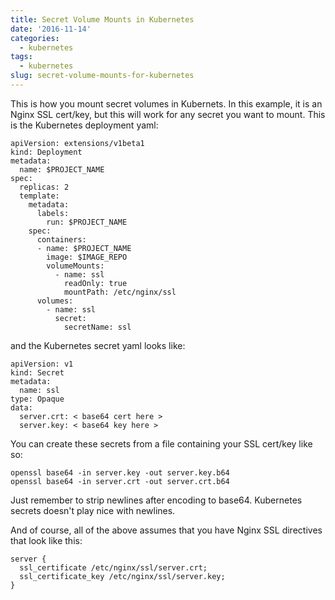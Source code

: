 ```yaml
---
title: Secret Volume Mounts in Kubernetes
date: '2016-11-14'
categories:
  - kubernetes
tags:
  - kubernetes
slug: secret-volume-mounts-for-kubernetes
---
```


This is how you mount secret volumes in Kubernets. In this example, it is an Nginx SSL cert/key, but this will work for any secret you want to mount. This is the Kubernetes deployment yaml:

```
apiVersion: extensions/v1beta1
kind: Deployment
metadata:
  name: $PROJECT_NAME
spec:
  replicas: 2
  template:
    metadata:
      labels:
        run: $PROJECT_NAME
    spec:
      containers:
      - name: $PROJECT_NAME
        image: $IMAGE_REPO
        volumeMounts:
          - name: ssl
            readOnly: true
            mountPath: /etc/nginx/ssl
      volumes:
        - name: ssl
          secret:
            secretName: ssl
```

and the Kubernetes secret yaml looks like:

```
apiVersion: v1
kind: Secret
metadata:
  name: ssl
type: Opaque
data:
  server.crt: < base64 cert here >
  server.key: < base64 key here >
```

You can create these secrets from a file containing your SSL cert/key like so:

```
openssl base64 -in server.key -out server.key.b64
openssl base64 -in server.crt -out server.crt.b64
```

Just remember to strip newlines after encoding to base64. Kubernetes secrets doesn't play nice with newlines.

And of course, all of the above assumes that you have Nginx SSL directives that look like this:

```
server {
  ssl_certificate /etc/nginx/ssl/server.crt;
  ssl_certificate_key /etc/nginx/ssl/server.key;
}
```
